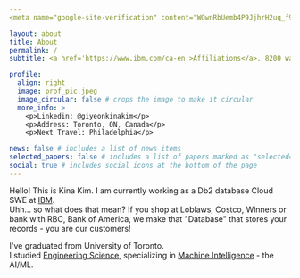 ```yaml
---
<meta name="google-site-verification" content="WGwnRbUemb4P9JjhrH2uq_f96EPEdv_MJA0aS7gR6EY" />

layout: about
title: About
permalink: /
subtitle: <a href='https://www.ibm.com/ca-en'>Affiliations</a>. 8200 warden ave. giyeon.kina.kim@ibm.com

profile:
  align: right
  image: prof_pic.jpeg
  image_circular: false # crops the image to make it circular
  more_info: >
    <p>Linkedin: @giyeonkinakim</p>
    <p>Address: Toronto, ON, Canada</p>
    <p>Next Travel: Philadelphia</p>

news: false # includes a list of news items
selected_papers: false # includes a list of papers marked as "selected={true}"
social: true # includes social icons at the bottom of the page
---
```


Hello! This is Kina Kim. I am currently working as a Db2 database Cloud SWE at [IBM](https://www.forbes.com/companies/ibm/).\
Uhh... so what does that mean? If you shop at Loblaws, Costco, Winners or bank with RBC, Bank of America, we make that "Database" that stores your records - you are our customers! 

I've graduated from University of Toronto.\
I studied [Engineering Science](https://engsci.utoronto.ca/program/what-is-engsci/), specializing in [Machine Intelligence](https://engsci.utoronto.ca/program/majors/machine-intelligence/) - the AI/ML.  

<!-- Write your biography here. Tell the world about yourself. Link to your favorite [subreddit](http://reddit.com). You can put a picture in, too. The code is already in, just name your picture `prof_pic.jpeg` and put it in the `img/` folder.

Put your address / P.O. box / other info right below your picture. You can also disable any of these elements by editing `profile` property of the YAML header of your `_pages/about.md`. Edit `_bibliography/papers.bib` and Jekyll will render your [publications page](/al-folio/publications/) automatically.

Link to your social media connections, too. This theme is set up to use [Font Awesome icons](https://fontawesome.com/) and [Academicons](https://jpswalsh.github.io/academicons/), like the ones below. Add your Facebook, Twitter, LinkedIn, Google Scholar, or just disable all of them. -->
